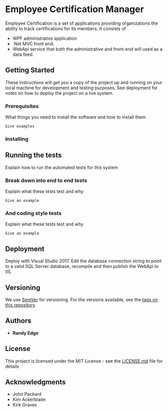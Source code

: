 # Employee Certification Manager

Employee Certification is a set of applications providing organizations the ability to track certifications for its members. It  consists of 
* WPF administrative application
* .Net MVC front end. 
* WebApi service that both the administrative and front-end will used as a data feed.

## Getting Started

These instructions will get you a copy of the project up and running on your local machine for development and testing purposes. See deployment for notes on how to deploy the project on a live system.

### Prerequisites

What things you need to install the software and how to install them

```
Give examples
```

### Installing

## Running the tests

Explain how to run the automated tests for this system

### Break down into end to end tests

Explain what these tests test and why

```
Give an example
```

### And coding style tests

Explain what these tests test and why

```
Give an example
```

## Deployment

Deploy with Visual Studio 2017. Edit the database connection string to point to a valid SQL Server database, recompile and then publish the WebApi to IIS.
 

## Versioning

We use [SemVer](http://semver.org/) for versioning. For the versions available, see the [tags on this repository](https://github.com/your/project/tags). 

## Authors

* **Randy Edge**  


## License

This project is licensed under the MIT License - see the [LICENSE.md](LICENSE.md) file for details

## Acknowledgments

* John Packard
* Kim Ackerblade
* Kirk Graves

